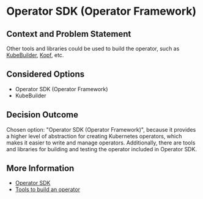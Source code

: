 # Operator SDK (Operator Framework)

## Context and Problem Statement

Other tools and libraries could be used to build the operator, such as [KubeBuilder](https://book.kubebuilder.io/), [Kopf](https://github.com/nolar/kopf), etc.

## Considered Options

* Operator SDK (Operator Framework)
* KubeBuilder

## Decision Outcome

Chosen option: "Operator SDK (Operator Framework)", because it provides a higher level of abstraction for creating Kubernetes operators, which makes it easier to write and manage operators. Additionally, there are tools and libraries for building and testing the operator included in Operator SDK.

## More Information

* [Operator SDK](https://sdk.operatorframework.io/)
* [Tools to build an operator](https://kubernetes.io/docs/concepts/extend-kubernetes/operator/)

